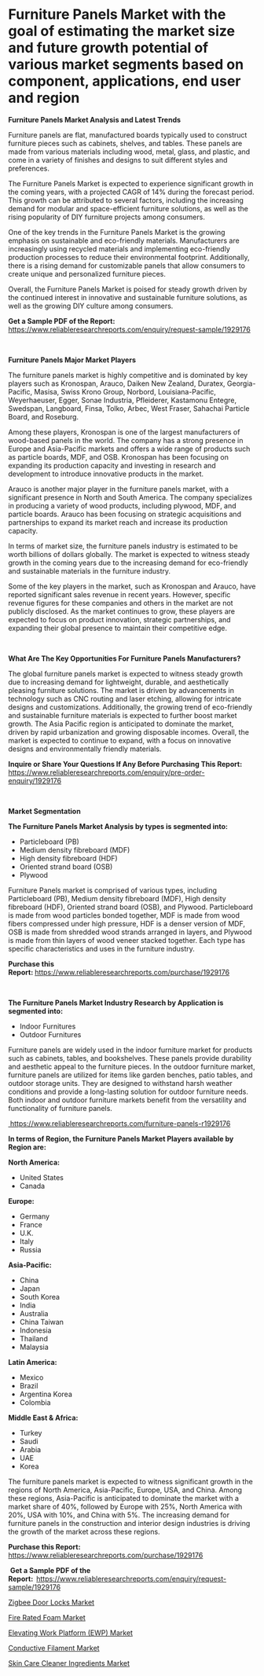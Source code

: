 <p><h1>Furniture Panels Market with the goal of estimating the market size and future growth potential of various market segments based on component, applications, end user and region</h1></p><p><strong>Furniture Panels Market Analysis and Latest Trends</strong></p>
<p><p>Furniture panels are flat, manufactured boards typically used to construct furniture pieces such as cabinets, shelves, and tables. These panels are made from various materials including wood, metal, glass, and plastic, and come in a variety of finishes and designs to suit different styles and preferences.</p><p>The Furniture Panels Market is expected to experience significant growth in the coming years, with a projected CAGR of 14% during the forecast period. This growth can be attributed to several factors, including the increasing demand for modular and space-efficient furniture solutions, as well as the rising popularity of DIY furniture projects among consumers.</p><p>One of the key trends in the Furniture Panels Market is the growing emphasis on sustainable and eco-friendly materials. Manufacturers are increasingly using recycled materials and implementing eco-friendly production processes to reduce their environmental footprint. Additionally, there is a rising demand for customizable panels that allow consumers to create unique and personalized furniture pieces.</p><p>Overall, the Furniture Panels Market is poised for steady growth driven by the continued interest in innovative and sustainable furniture solutions, as well as the growing DIY culture among consumers.</p></p>
<p><strong>Get a Sample PDF of the Report:&nbsp;</strong> <a href="https://www.reliableresearchreports.com/enquiry/request-sample/1929176">https://www.reliableresearchreports.com/enquiry/request-sample/1929176</a></p>
<p>&nbsp;</p>
<p><strong>Furniture Panels Major Market Players</strong></p>
<p><p>The furniture panels market is highly competitive and is dominated by key players such as Kronospan, Arauco, Daiken New Zealand, Duratex, Georgia-Pacific, Masisa, Swiss Krono Group, Norbord, Louisiana-Pacific, Weyerhaeuser, Egger, Sonae Industria, Pfleiderer, Kastamonu Entegre, Swedspan, Langboard, Finsa, Tolko, Arbec, West Fraser, Sahachai Particle Board, and Roseburg.</p><p>Among these players, Kronospan is one of the largest manufacturers of wood-based panels in the world. The company has a strong presence in Europe and Asia-Pacific markets and offers a wide range of products such as particle boards, MDF, and OSB. Kronospan has been focusing on expanding its production capacity and investing in research and development to introduce innovative products in the market.</p><p>Arauco is another major player in the furniture panels market, with a significant presence in North and South America. The company specializes in producing a variety of wood products, including plywood, MDF, and particle boards. Arauco has been focusing on strategic acquisitions and partnerships to expand its market reach and increase its production capacity.</p><p>In terms of market size, the furniture panels industry is estimated to be worth billions of dollars globally. The market is expected to witness steady growth in the coming years due to the increasing demand for eco-friendly and sustainable materials in the furniture industry.</p><p>Some of the key players in the market, such as Kronospan and Arauco, have reported significant sales revenue in recent years. However, specific revenue figures for these companies and others in the market are not publicly disclosed. As the market continues to grow, these players are expected to focus on product innovation, strategic partnerships, and expanding their global presence to maintain their competitive edge.</p></p>
<p>&nbsp;</p>
<p><strong>What Are The Key Opportunities For Furniture Panels Manufacturers?</strong></p>
<p><p>The global furniture panels market is expected to witness steady growth due to increasing demand for lightweight, durable, and aesthetically pleasing furniture solutions. The market is driven by advancements in technology such as CNC routing and laser etching, allowing for intricate designs and customizations. Additionally, the growing trend of eco-friendly and sustainable furniture materials is expected to further boost market growth. The Asia Pacific region is anticipated to dominate the market, driven by rapid urbanization and growing disposable incomes. Overall, the market is expected to continue to expand, with a focus on innovative designs and environmentally friendly materials.</p></p>
<p><strong>Inquire or Share Your Questions If Any Before Purchasing This Report:</strong> <a href="https://www.reliableresearchreports.com/enquiry/pre-order-enquiry/1929176">https://www.reliableresearchreports.com/enquiry/pre-order-enquiry/1929176</a></p>
<p>&nbsp;</p>
<p><strong>Market Segmentation</strong></p>
<p><strong>The Furniture Panels Market Analysis by types is segmented into:</strong></p>
<p><ul><li>Particleboard (PB)</li><li>Medium density fibreboard (MDF)</li><li>High density fibreboard (HDF)</li><li>Oriented strand board (OSB)</li><li>Plywood</li></ul></p>
<p><p>Furniture Panels market is comprised of various types, including Particleboard (PB), Medium density fibreboard (MDF), High density fibreboard (HDF), Oriented strand board (OSB), and Plywood. Particleboard is made from wood particles bonded together, MDF is made from wood fibers compressed under high pressure, HDF is a denser version of MDF, OSB is made from shredded wood strands arranged in layers, and Plywood is made from thin layers of wood veneer stacked together. Each type has specific characteristics and uses in the furniture industry.</p></p>
<p><strong>Purchase this Report:&nbsp;</strong><a href="https://www.reliableresearchreports.com/purchase/1929176">https://www.reliableresearchreports.com/purchase/1929176</a></p>
<p>&nbsp;</p>
<p><strong>The Furniture Panels Market Industry Research by Application is segmented into:</strong></p>
<p><ul><li>Indoor Furnitures</li><li>Outdoor Furnitures</li></ul></p>
<p><p>Furniture panels are widely used in the indoor furniture market for products such as cabinets, tables, and bookshelves. These panels provide durability and aesthetic appeal to the furniture pieces. In the outdoor furniture market, furniture panels are utilized for items like garden benches, patio tables, and outdoor storage units. They are designed to withstand harsh weather conditions and provide a long-lasting solution for outdoor furniture needs. Both indoor and outdoor furniture markets benefit from the versatility and functionality of furniture panels.</p></p>
<p><a href="https://www.reliableresearchreports.com/furniture-panels-r1929176">&nbsp;https://www.reliableresearchreports.com/furniture-panels-r1929176</a></p>
<p><strong>In terms of Region, the Furniture Panels Market Players available by Region are:</strong></p>
<p>
    <p> <strong> North America: </strong>
        <ul>
            <li>United States</li>
            <li>Canada</li>
        </ul>
        </p> 
    <p> <strong> Europe: </strong>
        <ul>
            <li>Germany</li>
            <li>France</li>
            <li>U.K.</li>
            <li>Italy</li>
            <li>Russia</li>
        </ul>
        </p> 
    <p> <strong> Asia-Pacific: </strong>
        <ul>
            <li>China</li>
            <li>Japan</li>
            <li>South Korea</li>
            <li>India</li>
            <li>Australia</li>
            <li>China Taiwan</li>
            <li>Indonesia</li>
            <li>Thailand</li>
            <li>Malaysia</li>
        </ul>
        </p> 
    <p> <strong> Latin America: </strong>
        <ul>
            <li>Mexico</li>
            <li>Brazil</li>
            <li>Argentina Korea</li>
            <li>Colombia</li>
        </ul>
        </p> 
    <p> <strong> Middle East & Africa: </strong>
        <ul>
            <li>Turkey</li>
            <li>Saudi</li>
            <li>Arabia</li>
            <li>UAE</li>
            <li>Korea</li>
        </ul>
    </p>
    </p>
<p><p>The furniture panels market is expected to witness significant growth in the regions of North America, Asia-Pacific, Europe, USA, and China. Among these regions, Asia-Pacific is anticipated to dominate the market with a market share of 40%, followed by Europe with 25%, North America with 20%, USA with 10%, and China with 5%. The increasing demand for furniture panels in the construction and interior design industries is driving the growth of the market across these regions.</p></p>
<p><strong>Purchase this Report: </strong><a href="https://www.reliableresearchreports.com/purchase/1929176">https://www.reliableresearchreports.com/purchase/1929176</a></p>
<p>&nbsp;<strong>Get a Sample PDF of the Report:&nbsp;&nbsp;</strong><a href="https://www.reliableresearchreports.com/enquiry/request-sample/1929176">https://www.reliableresearchreports.com/enquiry/request-sample/1929176</a></p>
<p><strong></strong></p>
<p><p><a href="https://github.com/kairirfan6/Market-Research-Report-List-1/blob/main/zigbee-door-locks-market.md">Zigbee Door Locks Market</a></p><p><a href="https://www.linkedin.com/pulse/exploring-fire-rated-foam-market-dynamics-global-trends-xe50e">Fire Rated Foam Market</a></p><p><a href="https://github.com/michealerrygz/Market-Research-Report-List-1/blob/main/elevating-work-platform-ewp-market.md">Elevating Work Platform (EWP) Market</a></p><p><a href="https://www.linkedin.com/pulse/global-conductive-filament-market-opportunities-forecast-pa50f">Conductive Filament Market</a></p><p><a href="https://medium.com/@carol.alsopr44536/global-skin-care-cleaner-ingredients-industry-types-applications-market-players-regional-growth-623c6370b575">Skin Care Cleaner Ingredients Market</a></p></p>